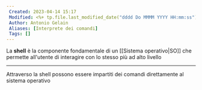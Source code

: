 ```yaml
---
 Created: 2023-04-14 15:17
 Modified: <%+ tp.file.last_modified_date("dddd Do MMMM YYYY HH:mm:ss") %>
 Author: Antonio Gelain
 Aliases: [Interprete dei comandi]
 Tags: []
---
```


La **shell** è la componente fondamentale di un [[Sistema operativo|SO]] che permette all'utente di interagire con lo stesso più ad alto livello

---

Attraverso la shell possono essere impartiti dei comandi direttamente al sistema operativo